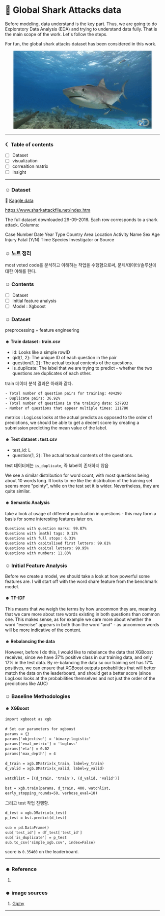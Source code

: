 # 🦈 Global Shark Attacks data

Before modeling, data understand is the key part. Thus, we are going to do Exploratory Data Analysis (EDA) and trying to understand data fully. 
That is the main scope of the work. Let's follow the steps. 

For fun, the global shark attacks dataset has been considered in this work. 


<p align="center">
<img src="/images/shark.gif" width="450">
</p>



-----------------------------------------------------------------------

### ☾ Table of contents
- [ ] Dataset
- [ ] visualization 
- [ ] correaltion matrix 
- [ ] Insight

-----------------------------------------------------------------------

### ☺︎ Dataset

🦆 [Kaggle data](https://www.kaggle.com/datasets/teajay/global-shark-attacks)

https://www.sharkattackfile.net/index.htm


The full dataset downloaded 29-09-2016. Each row corresponds to a shark attack. Columns:

Case Number
Date
Year
Type
Country
Area
Location
Activity
Name
Sex
Age
Injury
Fatal (Y/N)
Time
Species
Investigator or Source

### ☺︎ 노트 정리
most voted code를 분석하고 이해하는 작업을 수행함으로써, 문제/데이터/솔루션에 대한 이해를 한다. 

### ☺︎ Contents
- [ ] Dataset
- [ ] Initial feature analysis 
- [ ] Model : Xgboost

### ☺︎ Dataset 

preprocessing + feature engineering 

#### ☻ Train dataset : train.csv 

+ id: Looks like a simple rowID
+ qid{1, 2}: The unique ID of each question in the pair
+ question{1, 2}: The actual textual contents of the questions.
+ is_duplicate: The label that we are trying to predict - whether the two questions are duplicates of each other.

train 데이터 분석 결과은 아래와 같다. 

```
- Total number of question pairs for training: 404290
- Duplicate pairs: 36.92%
- Total number of questions in the training data: 537933
- Number of questions that appear multiple times: 111780
```

metrics : LogLoss looks at the actual predicts as opposed to the order of predictions, we should be able to get a decent score by creating a submission predicting the mean value of the label.


#### ☻ Test dataset : test.csv 

+ test_id: L
+ question{1, 2}: The actual textual contents of the questions.

test 데이터에는 `is_duplicate`,  즉 label이 존재하지 않음 

We see a similar distribution for word count, with most questions being about 10 words long. It looks to me like the distribution of the training set seems more "pointy", while on the test set it is wider. Nevertheless, they are quite similar.


#### ☻ Semantic Analysis
take a look at usage of different punctuation in questions - this may form a basis for some interesting features later on.

```
Questions with question marks: 99.87%
Questions with [math] tags: 0.12%
Questions with full stops: 6.31%
Questions with capitalised first letters: 99.81%
Questions with capital letters: 99.95%
Questions with numbers: 11.83%
```

### ☺︎ Initial Feature Analysis
Before we create a model, we should take a look at how powerful some features are. I will start off with the word share feature from the benchmark model.

#### ☻ TF-IDF
This means that we weigh the terms by how uncommon they are, meaning that we care more about rare words existing in both questions than common one. This makes sense, as for example we care more about whether the word "exercise" appears in both than the word "and" - as uncommon words will be more indicative of the content.


#### ☻ Rebalancing the data 
However, before I do this, I would like to rebalance the data that XGBoost receives, since we have 37% positive class in our training data, and only 17% in the test data. By re-balancing the data so our training set has 17% positives, we can ensure that XGBoost outputs probabilities that will better match the data on the leaderboard, and should get a better score (since LogLoss looks at the probabilities themselves and not just the order of the predictions like AUC)


### ☺︎ Baseline Methodologies
#### ☻ XGBoost

```
import xgboost as xgb

# Set our parameters for xgboost
params = {}
params['objective'] = 'binary:logistic'
params['eval_metric'] = 'logloss'
params['eta'] = 0.02
params['max_depth'] = 4

d_train = xgb.DMatrix(x_train, label=y_train)
d_valid = xgb.DMatrix(x_valid, label=y_valid)

watchlist = [(d_train, 'train'), (d_valid, 'valid')]

bst = xgb.train(params, d_train, 400, watchlist, early_stopping_rounds=50, verbose_eval=10)
```
그리고 test 작업 진행함.
```
d_test = xgb.DMatrix(x_test)
p_test = bst.predict(d_test)

sub = pd.DataFrame()
sub['test_id'] = df_test['test_id']
sub['is_duplicate'] = p_test
sub.to_csv('simple_xgb.csv', index=False)
```

score is `0.35460` on the leaderboard. 


-----------------------------------------------------------------------

### ☻ Reference
1. [ ]( )


### ☻ image sources
1. [Giphy](https://giphy.com/search/sesame-street)

-----------------------------------



